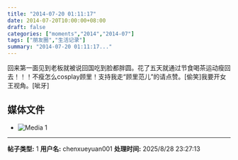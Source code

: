 ```yaml
---
title: "2014-07-20 01:11:17"
date: 2014-07-20T10:00:00+08:00
draft: false
categories: ["moments","2014","2014-07"]
tags: ["朋友圈","生活记录"]
summary: "2014-07-20 01:11:17..."
---
```


回来第一面见到老板就被说回国吃到脸都胖圆。花了五天就通过节食喝茶运动瘦回去！！！不瘦怎么cosplay顾里！支持我走“顾里范儿”的请点赞。[偷笑]我要开女王视角。[呲牙]

## 媒体文件

- ![Media 1](/Moments/photos/2014-07-20/201407200111170.jpg)

---

**帖子类型:** 1
**用户名:** chenxueyuan001
**处理时间:** 2025/8/28 23:27:13